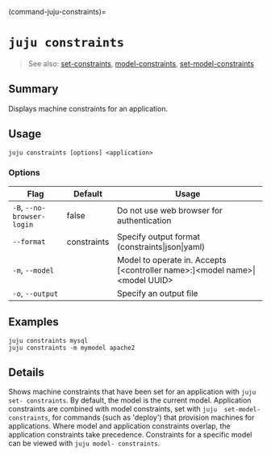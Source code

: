 (command-juju-constraints)=
# `juju constraints`
> See also: [set-constraints](#set-constraints), [model-constraints](#model-constraints), [set-model-constraints](#set-model-constraints)

## Summary
Displays machine constraints for an application.

## Usage
```juju constraints [options] <application>```

### Options
| Flag | Default | Usage |
| --- | --- | --- |
| `-B`, `--no-browser-login` | false | Do not use web browser for authentication |
| `--format` | constraints | Specify output format (constraints&#x7c;json&#x7c;yaml) |
| `-m`, `--model` |  | Model to operate in. Accepts [&lt;controller name&gt;:]&lt;model name&gt;&#x7c;&lt;model UUID&gt; |
| `-o`, `--output` |  | Specify an output file |

## Examples

    juju constraints mysql
    juju constraints -m mymodel apache2


## Details

Shows machine constraints that have been set for an application with `juju set-
constraints`.
By default, the model is the current model.
Application constraints are combined with model constraints, set with `juju 
set-model-constraints`, for commands (such as 'deploy') that provision
machines for applications. Where model and application constraints overlap, the
application constraints take precedence.
Constraints for a specific model can be viewed with `juju model-
constraints`.